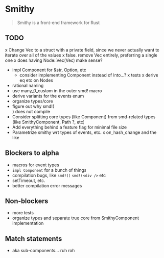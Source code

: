 # Smithy

> Smithy is a front-end framework for Rust

## TODO

x Change Vec<SmithyComponent> to a struct with a private field,
  since we never actually want to iterate over all of the values
  x false. remove Vec<SmithyComponents> entirely, preferring a single
    one
  x does having Node::Vec(Vec<Node>) make sense?
* impl Component for &str, Option, etc
  * consider implementing Component instead of Into<Node>...?
x tests
x derive eq etc on Nodes
* rational naming
* use many_0_custom in the outer smd! macro
* derive variants for the events enum
* organize types/core
* figure out why smd!(<div />) does not compile
* Consider splitting core types (like Component) from smd-related types (like SmithyComponent, Path ?, etc)
* Add everything behind a feature flag for minimal file size
* Parametrize smithy wrt types of events, etc.
x on_hash_change and the like

## Blockers to alpha
* macros for event types
* `impl Component` for a bunch of things
* compilation bugs, like `smd!()` `smd!(<div />` etc
* setTimeout, etc.
* better compilation error messages

## Non-blockers
* more tests
* organize types and separate true core from SmithyComponent implementation

## Match statements

* aka sub-components... ruh roh
